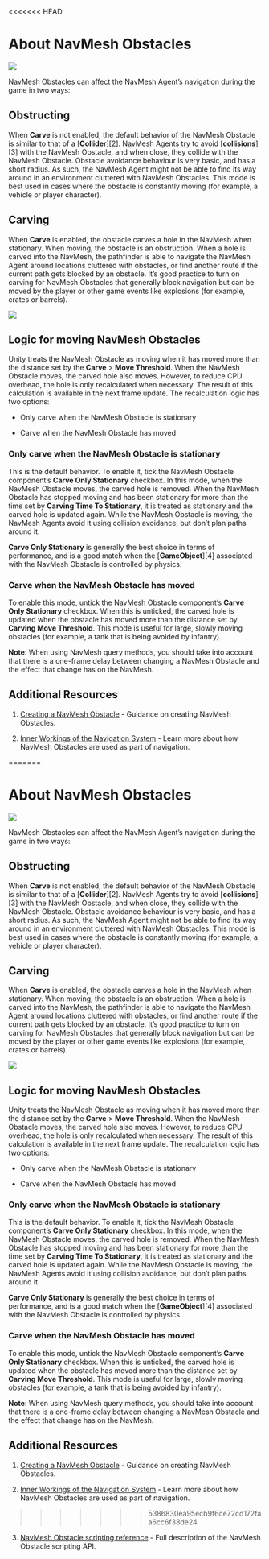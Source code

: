 <<<<<<< HEAD
# About NavMesh Obstacles

![](./Images/NavMeshObstacleCarving.svg)

NavMesh Obstacles can affect the NavMesh Agent’s navigation during the game in two ways:

## Obstructing

When **Carve** is not enabled, the default behavior of the NavMesh Obstacle is similar to that of a [**Collider**][2]. NavMesh Agents try to avoid [**collisions**][3] with the NavMesh Obstacle, and when close, they collide with the NavMesh Obstacle. Obstacle avoidance behaviour is very basic, and has a short radius. As such, the NavMesh Agent might not be able to find its way around in an environment cluttered with NavMesh Obstacles. This mode is best used in cases where the obstacle is constantly moving (for example, a vehicle or player character).

## Carving

When **Carve** is enabled, the obstacle carves a hole in the NavMesh when stationary. When moving, the obstacle is an obstruction. When a hole is carved into the NavMesh, the pathfinder is able to navigate the NavMesh Agent around locations cluttered with obstacles, or find another route if the current path gets blocked by an obstacle. It’s good practice to turn on carving for NavMesh Obstacles that generally block navigation but can be moved by the player or other game events like explosions (for example, crates or barrels).

![](./Images/NavMeshObstacleTrap.svg)

## Logic for moving NavMesh Obstacles

Unity treats the NavMesh Obstacle as moving when it has moved more than the distance set by the **Carve** > **Move Threshold**. When the NavMesh Obstacle moves, the carved hole also moves. However, to reduce CPU overhead, the hole is only recalculated when necessary. The result of this calculation is available in the next frame update. The recalculation logic has two options:

- Only carve when the NavMesh Obstacle is stationary
    
- Carve when the NavMesh Obstacle has moved
    

### Only carve when the NavMesh Obstacle is stationary

This is the default behavior. To enable it, tick the NavMesh Obstacle component’s **Carve Only Stationary** checkbox. In this mode, when the NavMesh Obstacle moves, the carved hole is removed. When the NavMesh Obstacle has stopped moving and has been stationary for more than the time set by **Carving Time To Stationary**, it is treated as stationary and the carved hole is updated again. While the NavMesh Obstacle is moving, the NavMesh Agents avoid it using collision avoidance, but don’t plan paths around it.

**Carve Only Stationary** is generally the best choice in terms of performance, and is a good match when the [**GameObject**][4] associated with the NavMesh Obstacle is controlled by physics.

### Carve when the NavMesh Obstacle has moved

To enable this mode, untick the NavMesh Obstacle component’s **Carve Only Stationary** checkbox. When this is unticked, the carved hole is updated when the obstacle has moved more than the distance set by **Carving Move Threshold**. This mode is useful for large, slowly moving obstacles (for example, a tank that is being avoided by infantry).

**Note**: When using NavMesh query methods, you should take into account that there is a one-frame delay between changing a NavMesh Obstacle and the effect that change has on the NavMesh.

## Additional Resources

1. [Creating a NavMesh Obstacle](./CreateNavMeshObstacle.md) - Guidance on creating NavMesh Obstacles.
    
2. [Inner Workings of the Navigation System](./NavInnerWorkings.md) - Learn more about how NavMesh Obstacles are used as part of navigation.
    
=======
# About NavMesh Obstacles

![](./Images/NavMeshObstacleCarving.svg)

NavMesh Obstacles can affect the NavMesh Agent’s navigation during the game in two ways:

## Obstructing

When **Carve** is not enabled, the default behavior of the NavMesh Obstacle is similar to that of a [**Collider**][2]. NavMesh Agents try to avoid [**collisions**][3] with the NavMesh Obstacle, and when close, they collide with the NavMesh Obstacle. Obstacle avoidance behaviour is very basic, and has a short radius. As such, the NavMesh Agent might not be able to find its way around in an environment cluttered with NavMesh Obstacles. This mode is best used in cases where the obstacle is constantly moving (for example, a vehicle or player character).

## Carving

When **Carve** is enabled, the obstacle carves a hole in the NavMesh when stationary. When moving, the obstacle is an obstruction. When a hole is carved into the NavMesh, the pathfinder is able to navigate the NavMesh Agent around locations cluttered with obstacles, or find another route if the current path gets blocked by an obstacle. It’s good practice to turn on carving for NavMesh Obstacles that generally block navigation but can be moved by the player or other game events like explosions (for example, crates or barrels).

![](./Images/NavMeshObstacleTrap.svg)

## Logic for moving NavMesh Obstacles

Unity treats the NavMesh Obstacle as moving when it has moved more than the distance set by the **Carve** > **Move Threshold**. When the NavMesh Obstacle moves, the carved hole also moves. However, to reduce CPU overhead, the hole is only recalculated when necessary. The result of this calculation is available in the next frame update. The recalculation logic has two options:

- Only carve when the NavMesh Obstacle is stationary
    
- Carve when the NavMesh Obstacle has moved
    

### Only carve when the NavMesh Obstacle is stationary

This is the default behavior. To enable it, tick the NavMesh Obstacle component’s **Carve Only Stationary** checkbox. In this mode, when the NavMesh Obstacle moves, the carved hole is removed. When the NavMesh Obstacle has stopped moving and has been stationary for more than the time set by **Carving Time To Stationary**, it is treated as stationary and the carved hole is updated again. While the NavMesh Obstacle is moving, the NavMesh Agents avoid it using collision avoidance, but don’t plan paths around it.

**Carve Only Stationary** is generally the best choice in terms of performance, and is a good match when the [**GameObject**][4] associated with the NavMesh Obstacle is controlled by physics.

### Carve when the NavMesh Obstacle has moved

To enable this mode, untick the NavMesh Obstacle component’s **Carve Only Stationary** checkbox. When this is unticked, the carved hole is updated when the obstacle has moved more than the distance set by **Carving Move Threshold**. This mode is useful for large, slowly moving obstacles (for example, a tank that is being avoided by infantry).

**Note**: When using NavMesh query methods, you should take into account that there is a one-frame delay between changing a NavMesh Obstacle and the effect that change has on the NavMesh.

## Additional Resources

1. [Creating a NavMesh Obstacle](./CreateNavMeshObstacle.md) - Guidance on creating NavMesh Obstacles.
    
2. [Inner Workings of the Navigation System](./NavInnerWorkings.md) - Learn more about how NavMesh Obstacles are used as part of navigation.
    
>>>>>>> 5386830ea95ecb9f6ce72cd172faa6cc6f38de24
3. [NavMesh Obstacle scripting reference](https://docs.unity3d.com/ScriptReference/AI.NavMeshObstacle.html) - Full description of the NavMesh Obstacle scripting API.